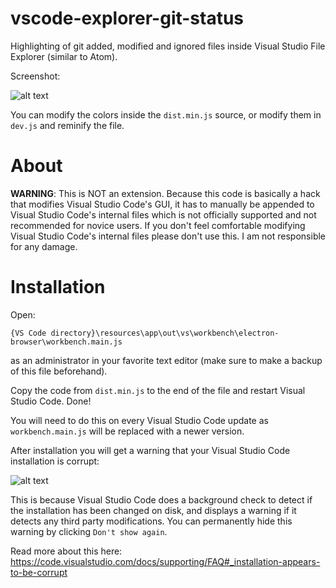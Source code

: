 # vscode-explorer-git-status
Highlighting of git added, modified and ignored files inside Visual Studio File Explorer (similar to Atom).

Screenshot:

![alt text](https://karabaja4.blob.core.windows.net/public/gitstatus2.png)

You can modify the colors inside the `dist.min.js` source, or modify them in `dev.js` and reminify the file.

# About

**WARNING**: This is NOT an extension. Because this code is basically a hack that modifies Visual Studio Code's GUI, it has to manually be appended to Visual Studio Code's internal files which is not officially supported and not recommended for novice users. If you don't feel comfortable modifying Visual Studio Code's internal files please don't use this. I am not responsible for any damage.

# Installation

Open:

`{VS Code directory}\resources\app\out\vs\workbench\electron-browser\workbench.main.js`

as an administrator in your favorite text editor (make sure to make a backup of this file beforehand).

Copy the code from `dist.min.js` to the end of the file and restart Visual Studio Code. Done!

You will need to do this on every Visual Studio Code update as `workbench.main.js` will be replaced with a newer version.

After installation you will get a warning that your Visual Studio Code installation is corrupt:

![alt text](https://karabaja4.blob.core.windows.net/public/reinstall.jpg)

This is because Visual Studio Code does a background check to detect if the installation has been changed on disk, and displays a warning if it detects any third party modifications. You can permanently hide this warning by clicking `Don't show again`.

Read more about this here: https://code.visualstudio.com/docs/supporting/FAQ#_installation-appears-to-be-corrupt
